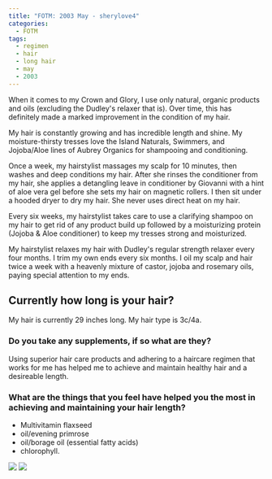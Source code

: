 ```yaml
---
title: "FOTM: 2003 May - sherylove4"
categories:
  - FOTM
tags:
  - regimen
  - hair
  - long hair
  - may
  - 2003
---
```

When it comes to my Crown and Glory, I use only natural, organic products and oils (excluding the Dudley's relaxer that is). Over time, this has definitely made a marked improvement in the condition of my hair.

My hair is constantly growing and has incredible length and shine. My moisture-thirsty tresses love the Island Naturals, Swimmers, and Jojoba/Aloe lines of Aubrey Organics for shampooing and conditioning.

Once a week, my hairstylist massages my scalp for 10 minutes, then washes and deep conditions my hair. After she rinses the conditioner from my hair, she applies a detangling leave in conditioner by Giovanni with a hint of aloe vera gel before she sets my hair on magnetic rollers. I then sit under a hooded dryer to dry my hair. She never uses direct heat on my hair.

Every six weeks, my hairstylist takes care to use a clarifying shampoo on my hair to get rid of any product build up followed by a moisturizing protein (Jojoba & Aloe conditioner) to keep my tresses strong and moisturized.

My hairstylist relaxes my hair with Dudley's regular strength relaxer every four months. I trim my own ends every six months. I oil my scalp and hair twice a week with a heavenly mixture of castor, jojoba and rosemary oils, paying special attention to my ends.

## Currently how long is your hair?

My hair is currently 29 inches long. My hair type is 3c/4a.

### Do you take any supplements, if so what are they?

Using superior hair care products and adhering to a haircare regimen that works for me has helped me to achieve and maintain healthy hair and a desireable length.

### What are the things that you feel have helped you the most in achieving and maintaining your hair length?

* Multivitamin flaxseed
* oil/evening primrose
* oil/borage oil (essential fatty acids)
* chlorophyll.

![](/assets/images/200305-01,jpg)
![](/assets/images/200305-02,jpg)
